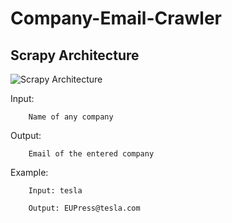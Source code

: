# Company-Email-Crawler

## Scrapy Architecture
![Scrapy Architecture](https://docs.scrapy.org/en/latest/_images/scrapy_architecture_02.png)


        
Input:
        
        Name of any company

Output:
        
        Email of the entered company

Example:

        Input: tesla

        Output: EUPress@tesla.com
